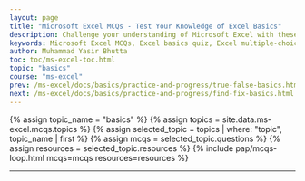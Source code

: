 ```yaml
---
layout: page
title: "Microsoft Excel MCQs - Test Your Knowledge of Excel Basics"
description: Challenge your understanding of Microsoft Excel with these multiple-choice questions. Covering topics like worksheets, workbooks, formulas, shortcuts, and data entry, this quiz is perfect for beginners to assess and improve their Excel skills.
keywords: Microsoft Excel MCQs, Excel basics quiz, Excel multiple-choice questions, Excel worksheets and workbooks, Excel formulas quiz, Excel shortcuts test, Excel data entry practice, beginner Excel quiz, Excel fundamentals assessment, Microsoft Excel skills test
author: Muhammad Yasir Bhutta
toc: toc/ms-excel-toc.html
topic: "basics"
course: "ms-excel"
prev: /ms-excel/docs/basics/practice-and-progress/true-false-basics.html
next: /ms-excel/docs/basics/practice-and-progress/find-fix-basics.html
---
```


{% assign topic_name = "basics" %}
{% assign topics = site.data.ms-excel.mcqs.topics %}
{% assign selected_topic = topics | where: "topic", topic_name | first %}
{% assign mcqs = selected_topic.questions %}
{% assign resources = selected_topic.resources %}
{% include pap/mcqs-loop.html mcqs=mcqs resources=resources %}



---
